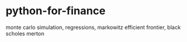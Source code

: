 # python-for-finance
 monte carlo simulation, regressions, markowitz efficient frontier, black scholes merton
